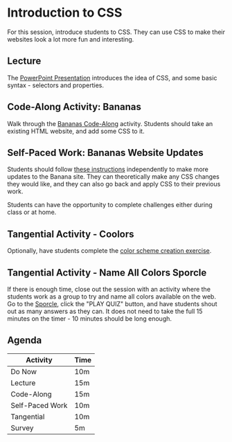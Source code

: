 # Introduction to CSS
For this session, introduce students to CSS. They can use CSS to make their websites look a lot more fun and interesting.

## Lecture
The [PowerPoint Presentation](HelloCss.pptx) introduces the idea of CSS, and some basic syntax - selectors and properties.

## Code-Along Activity: Bananas
Walk through the [Bananas Code-Along](BananasCodeAlong.md) activity. Students should take an existing HTML website, and add some CSS to it.

## Self-Paced Work: Bananas Website Updates
Students should follow [these instructions](SelfPacedWork.md) independently to make more updates to the Banana site. They can theoretically make any CSS changes they would like, and they can also go back and apply CSS to their previous work.

Students can have the opportunity to complete challenges either during class or at home.

## Tangential Activity - Coolors
Optionally, have students complete the [color scheme creation exercise](CoolorsActivity.md).

## Tangential Activity - Name All Colors Sporcle
If there is enough time, close out the session with an activity where the students work as a group to try and name all colors available on the web. Go to the [Sporcle](https://www.sporcle.com/games/rockgolf/rainbow-coalition), click the "PLAY QUIZ" button, and have students shout out as many answers as they can. It does not need to take the full 15 minutes on the timer - 10 minutes should be long enough.

## Agenda

| Activity | Time |
|-|-|
| Do Now | 10m |
| Lecture | 15m |
| Code-Along | 15m |
| Self-Paced Work | 10m |
| Tangential | 10m |
| Survey | 5m |
